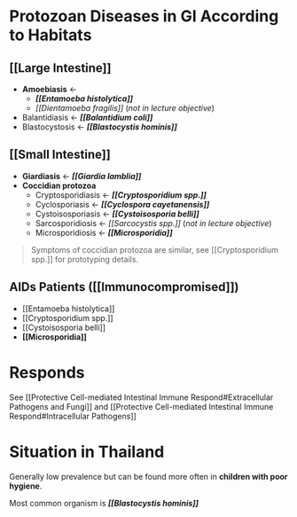 # Protozoan Diseases in GI According to Habitats
## [[Large Intestine]]
- **Amoebiasis** <-
	- ***[[Entamoeba histolytica]]***
	- *[[Dientamoeba fragilis]]* (*not in lecture objective*)
- Balantidiasis <- ***[[Balantidium coli]]***
- Blastocystosis <- ***[[Blastocystis hominis]]***

## [[Small Intestine]]
- **Giardiasis** <- ***[[Giardia lamblia]]***
- **Coccidian protozoa**
	- Cryptosporidiasis <- ***[[Cryptosporidium spp.]]***
	- Cyclosporiasis <- ***[[Cyclospora cayetanensis]]*** 
	- Cystoisosporiasis <- ***[[Cystoisosporia belli]]***
	- Sarcosporidiosis <- *[[Sarcocystis spp.]]* (*not in lecture objective*)
	- Microsporidiosis <- ***[[Microsporidia]]***
> Symptoms of coccidian protozoa are similar, see [[Cryptosporidium spp.]] for prototyping details.

## AIDs Patients ([[Immunocompromised]])
- [[Entamoeba histolytica]]
- [[Cryptosporidium spp.]]
- [[Cystoisosporia belli]]
- **[[Microsporidia]]**

# Responds
See [[Protective Cell-mediated Intestinal Immune Respond#Extracellular Pathogens and Fungi]] and [[Protective Cell-mediated Intestinal Immune Respond#Intracellular Pathogens]]

# Situation in Thailand
Generally low prevalence but can be found more often in **children with poor hygiene**.

Most common organism is ***[[Blastocystis hominis]]***

